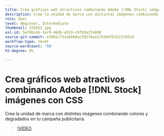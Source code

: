 ```yaml
---
title: Crea gráficos web atractivos combinando Adobe [!DNL Stock] imágenes con CSS
description: Crea la unidad de marca con distintas imágenes combinando colores y degradados en tu campaña publicitaria
role: User
level: Beginner, Intermediate
thumbnail: 331812.jpg
exl-id: 5e70bceb-1ec9-46db-a519-c9fb3e17e8d8
source-git-commit: e3982cf31ebb0dac5927baa1352447b3222785c9
workflow-type: tm+mt
source-wordcount: '50'
ht-degree: 0%

---
```


# Crea gráficos web atractivos combinando Adobe [!DNL Stock] imágenes con CSS

Crea la unidad de marca con distintas imágenes combinando colores y degradados en tu campaña publicitaria.

>[!VIDEO](https://video.tv.adobe.com/v/331812?hidetitle=true)
